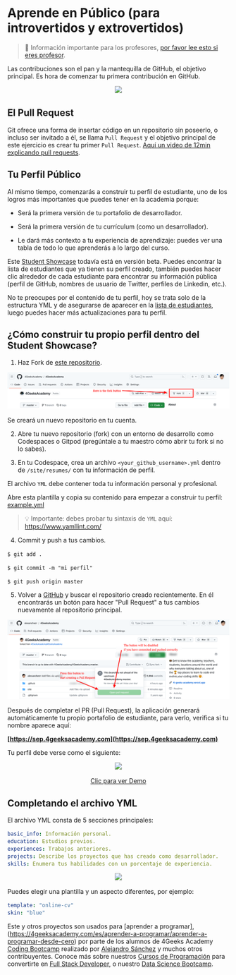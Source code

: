  # Aprende en Público (para introvertidos y extrovertidos)
 
> 🚨 Información importante para los profesores, [por favor lee esto si eres profesor](https://github.com/4GeeksAcademy/learn-in-public/blob/master/TEACHERS_INSTRUCTIONS.md).
 
Las contribuciones son el pan y la mantequilla de GitHub, el objetivo principal. Es hora de comenzar tu primera contribución en GitHub. 

<p align="center"><img src="https://github.com/4GeeksAcademy/learn-in-public/blob/master/resume.png?raw=true" height="400" /></p>

## El Pull Request

Git ofrece una forma de insertar código en un repositorio sin poseerlo, o incluso ser invitado a él, se llama `Pull Request` y el objetivo principal de este ejercicio es crear tu primer `Pull Request`. [Aquí un video de 12min explicando pull requests](https://www.youtube.com/watch?v=_NrSWLQsDL4).

## Tu Perfil Público

Al mismo tiempo, comenzarás a construir tu perfil de estudiante, uno de los logros más importantes que puedes tener en la academia porque:

- Será la primera versión de tu portafolio de desarrollador.

- Será la primera versión de tu currículum (como un desarrollador).

- Le dará más contexto a tu experiencia de aprendizaje: puedes ver una tabla de todo lo que aprenderás a lo largo del curso.

Este [Student Showcase](https://sep.4geeksacademy.com/) todavía está en versión beta. Puedes encontrar la lista de estudiantes que ya tienen su perfil creado, también puedes hacer clic alrededor de cada estudiante para encontrar su información pública (perfil de GitHub, nombres de usuario de Twitter, perfiles de Linkedin, etc.).

No te preocupes por el contenido de tu perfil, hoy se trata solo de la estructura YML y de asegurarse de aparecer en la [lista de estudiantes](https://sep.4geeksacademy.com/), luego puedes hacer más actualizaciones para tu perfil.

## ¿Cómo construir tu propio perfil dentro del Student Showcase?

1. Haz Fork de [este repositorio](https://github.com/4GeeksAcademy/4GeeksAcademy).

  ![botón de fork](https://github.com/4GeeksAcademy/4GeeksAcademy/blob/master/site/src/static/fork_button.png?raw=true)
  
  Se creará un nuevo repositorio en tu cuenta.
  
2. Abre tu nuevo repositorio (fork) con un entorno de desarrollo como Codespaces o Gitpod (pregúntale a tu maestro cómo abrir tu fork si no lo sabes).
  
3. En tu Codespace, crea un archivo `<your_github_username>.yml` dentro de `/site/resumes/` con tu información de perfil.

  El archivo `YML` debe contener toda tu información personal y profesional.
  
  Abre esta plantilla y copia su contenido para empezar a construir tu perfil: [example.yml](https://github.com/4GeeksAcademy/4GeeksAcademy/blob/master/site/resumes/example.yml)
  
  > 💡 Importante: debes probar tu sintaxis de `YML` aquí: https://www.yamllint.com/

4. Commit y push a tus cambios.

  `$ git add .`
  
  `$ git commit -m "mi perfil"`
  
  `$ git push origin master`
  
5. Volver a [GitHub](https://github.com) y buscar el repositorio creado recientemente. En él encontrarás un botón para hacer "Pull Request" a tus cambios nuevamente al repositorio principal.


  ![botón de pull request](https://github.com/4GeeksAcademy/4GeeksAcademy/blob/master/site/src/static/pull_request_button.png?raw=true)
  

Después de completar el PR (Pull Request), la aplicación generará automáticamente tu propio portafolio de estudiante, para verlo, verifica si tu nombre aparece aquí:

**[https://sep.4geeksacademy.com](https://sep.4geeksacademy.com)**

Tu perfil debe verse como el siguiente:

<p align="center">
  <img height="350" src="https://breathecode.herokuapp.com/v1/media/file/preview-resume-png">
</p>

<p align="center">
  <a href="https://sep.4geeksacademy.com/84mulville/profile?lang=en&theme=white" target="_blank">Clic para ver Demo</a>
</p>

## Completando el archivo YML

El archivo YML consta de 5 secciones principales:

```yml
basic_info: Información personal.
education: Estudios previos.
experiences: Trabajos anteriores.
projects: Describe los proyectos que has creado como desarrollador.
skills: Enumera tus habilidades con un porcentaje de experiencia.
```

<p align="center">
  <img height="350" src="https://breathecode.herokuapp.com/v1/media/file/preview-png">
</p>

Puedes elegir una plantilla y un aspecto diferentes, por ejemplo:

```yml
template: "online-cv"
skin: "blue"
```

Este y otros proyectos son usados para [aprender a programar],(https://4geeksacademy.com/es/aprender-a-programar/aprender-a-programar-desde-cero) por parte de los alumnos de 4Geeks Academy [Coding Bootcamp](https://4geeksacademy.com/us/coding-bootcamp) realizado por [Alejandro Sánchez](https://twitter.com/alesanchezr) y muchos otros contribuyentes. Conoce más sobre nuestros [Cursos de Programación](https://4geeksacademy.com/es/curso-de-programacion-desde-cero?lang=es) para convertirte en [Full Stack Developer](https://4geeksacademy.com/es/coding-bootcamps/desarrollador-full-stack/?lang=es), o nuestro [Data Science Bootcamp](https://4geeksacademy.com/es/coding-bootcamps/curso-datascience-machine-learning).
